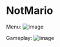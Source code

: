 # NotMario

Menu:
![image](https://github.com/AkshaySodhi/NotMario/assets/95957791/42ad9750-500b-48df-abfa-74778c33565a)

Gameplay:
![image](https://github.com/AkshaySodhi/NotMario/assets/95957791/80381e3d-4eac-4eae-87d5-1f6573acc7c2)
